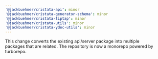 ```yaml
---
'@jackbuehner/cristata-api': minor
'@jackbuehner/cristata-generator-schema': minor
'@jackbuehner/cristata-tiptap': minor
'@jackbuehner/cristata-utils': minor
'@jackbuehner/cristata-ydoc-utils': minor
---
```


This change converts the existing api/server package into multiple packages that are related. The repository is now a monorepo powered by turborepo.
